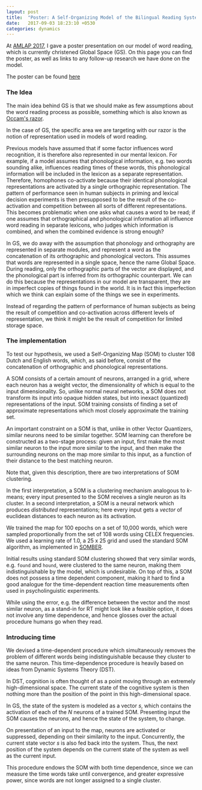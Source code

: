 ```yaml
---
layout: post
title:  "Poster: A Self-Organizing Model of the Bilingual Reading System"
date:   2017-09-03 18:23:10 +0530
categories: dynamics
---
```


At [AMLAP 2017](http://wp.lancs.ac.uk/amlap2017/), I gave a poster presentation on our model of word reading, which is currently christened Global Space (GS).
On this page you can find the poster, as well as links to any follow-up research we have done on the model.

The poster can be found [here](https://github.com/stephantul/stephantul.github.io/tree/master/slides/poster_amlap2017.pdf)

### The Idea

The main idea behind GS is that we should make as few assumptions about the word reading process as possible, something which is also known as [Occam's razor](https://plato.stanford.edu/entries/simplicity/#PriJusSim).

In the case of GS, the specific area we are targeting with our razor is the notion of representation used in models of word reading.

Previous models have assumed that if some factor influences word recognition, it is therefore also represented in our mental lexicon.
For example, if a model assumes that phonological information, e.g. two words sounding alike, influences reading times of these words, this phonological information will be included in the lexicon as a separate representation.
Therefore, homophones co-activate because their identical phonological representations are activated by a single orthographic representation.
The pattern of performance seen in human subjects in priming and lexical decision experiments is then presupposed to be the result of the co-activation and competition between all sorts of different representations.
This becomes problematic when one asks what causes a word to be read; if one assumes that orthographical and phonological information all influence word reading in separate lexicons, who judges which information is combined, and when the combined evidence is strong enough?

In GS, we do away with the assumption that phonology and orthography are represented in separate modules, and represent a word as the concatenation of its orthographic and phonological vectors.
This assumes that words are represented in a single space, hence the name Global Space.
During reading, only the orthographic parts of the vector are displayed, and the phonological part is inferred from its orthographic counterpart.
We can do this because the representations in our model are transparent, they are in imperfect copies of things found in the world. It is in fact this imperfection which we think can explain some of the things we see in experiments.

Instead of regarding the pattern of performance of human subjects as being the result of competition and co-activation across different levels of representation, we think it might be the result of competition for limited storage space.

### The implementation

To test our hypothesis, we used a Self-Organizing Map (SOM) to cluster 108 Dutch and English words, which, as said before, consist of the concatenation of orthographic and phonological representations.

A SOM consists of a certain amount of neurons, arranged in a grid, where each neuron has a weight vector, the dimensionality of which is equal to the input dimensionality.
So, unlike normal neural networks, a SOM does not transform its input into opaque hidden states, but into inexact (quantized) representations of the input.
SOM training consists of finding a set of approximate representations which most closely approximate the training set.

An important constraint on a SOM is that, unlike in other Vector Quantizers, similar neurons need to be similar together.
SOM learning can therefore be constructed as a two-stage process: given an input, first make the most similar neuron to the input more similar to the input, and then make the surrounding neurons on the map more similar to this input, as a function of their distance to the best matching neuron.

Note that, given this description, there are two interpretations of SOM clustering.

In the first interpretation, a SOM is a clustering mechanism analogous to _k_-means; every input presented to the SOM receives a single neuron as its cluster.
In a second interpretation, a SOM is a neural network which produces _distributed_ representations; here every input gets a _vector_ of euclidean distances to each neuron as its activation.

We trained the map for 100 epochs on a set of 10,000 words, which were sampled proportionally from the set of 108 words using CELEX frequencies. We used a learning rate of 1.0, a 25 x 25 grid and used the standard SOM algorithm, as implemented in [SOMBER](https://github.com/stephantul/somber).  

Initial results using standard SOM clustering showed that very similar words, e.g. `found` and `hound`, were clustered to the same neuron, making them indistinguishable by the model, which is undesirable.
On top of this, a SOM does not possess a time dependent component, making it hard to find a good analogue for the time-dependent reaction time measurements often used in psycholinguistic experiments.

While using the error, e.g. the difference between the vector and the most similar neuron, as a stand-in for RT might look like a feasible option, it does not involve any time dependence, and hence glosses over the actual procedure humans go when they read.

### Introducing time

We devised a time-dependent procedure which simultaneously removes the problem of different words being indistinguishable because they cluster to the same neuron.
This time-dependence procedure is heavily based on ideas from Dynamic Systems Theory (DST).

In DST, cognition is often thought of as a point moving through an extremely high-dimensional space. The current state of the cognitive system is then nothing more than the position of the point in this high-dimensional space.

In GS, the state of the system is modeled as a vector _s_, which contains the activation of each of the _N_ neurons of a trained SOM.
Presenting input the SOM causes the neurons, and hence the state of the system, to change.

On presentation of an input to the map, neurons are activated or suppressed, depending on their similarity to the input.
Concurrently, the current state vector _s_ is also fed back into the system. Thus, the next position of the system depends on the current state of the system as well as the current input.

This procedure endows the SOM with both time dependence, since we can measure the time words take until convergence, and greater expressive power, since words are not longer assigned to a single cluster.
